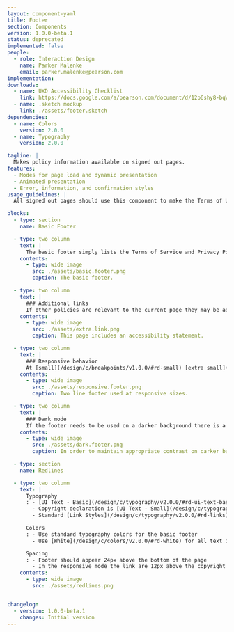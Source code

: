 ```yaml
---
layout: component-yaml
title: Footer
section: Components
version: 1.0.0-beta.1
status: deprecated
implemented: false
people:
  - role: Interaction Design
    name: Parker Malenke
    email: parker.malenke@pearson.com
implementation:
downloads:
  - name: UXD Accessibility Checklist
    link: https://docs.google.com/a/pearson.com/document/d/12b6shy8-bqWRkYoQKiQbAIqcepyHqgjGmulx3dsjghs/edit?usp=sharing
  - name: .sketch mockup
    link: ./assets/footer.sketch
dependencies:
  - name: Colors
    version: 2.0.0
  - name: Typography
    version: 2.0.0

tagline: |
  Makes policy information available on signed out pages.
features:
  - Modes for page load and dynamic presentation
  - Animated presentation
  - Error, information, and confirmation styles
usage_guidelines: |
  All signed out pages should use this component to make the Terms of Use, Privacy Policy, and other policies available to users.

blocks:
  - type: section
    name: Basic Footer

  - type: two column
    text: |
      The basic footer simply lists the Terms of Service and Privacy Policy links and then includes a copyright declaration.
    contents:
      - type: wide image
        src: ./assets/basic.footer.png
        caption: The basic footer.

  - type: two column
    text: |
      ### Additional links
      If other policies are relevant to the current page they may be added to the list after the default two.
    contents:
      - type: wide image
        src: ./assets/extra.link.png
        caption: This page includes an accessibility statement.

  - type: two column
    text: |
      ### Responsive behavior
      At [small](/design/c/breakpoints/v1.0.0/#rd-small) [extra small](/design/c/breakpoints/v1.0.0/#rd-extra-small) breakpoints the copyright declaration moves to it's own line.
    contents:
      - type: wide image
        src: ./assets/responsive.footer.png
        caption: Two line footer used at responsive sizes.

  - type: two column
    text: |
      ### Dark mode
      If the footer needs to be used on a darker background there is a version with all white text.
    contents:
      - type: wide image
        src: ./assets/dark.footer.png
        caption: In order to maintain appropriate contrast on darker backgrounds a version of the footer with white text is available.

  - type: section
    name: Redlines

  - type: two column
    text: |
      Typography
      : - [UI Text - Basic](/design/c/typography/v2.0.0/#rd-ui-text-basic) for all text at normal viewports
        - Copyright declaration is [UI Text - Small](/design/c/typography/v2.0.0/#rd-ui-text-small) for [Small](/design/c/breakpoints/v1.0.0/#rd-small) and [Extra Small](/design/c/breakpoints/v1.0.0/#rd-extra-small) breakpoints
        - Standard [Link Styles](/design/c/typography/v2.0.0/#rd-links)

      Colors
      : - Use standard typography colors for the basic footer
        - Use [White](/design/c/colors/v2.0.0/#rd-white) for all text in the dark mode

      Spacing
      : - Footer should appear 24px above the bottom of the page
        - In the responsive mode the link are 12px above the copyright declaration
    contents:
      - type: wide image
        src: ./assets/redlines.png


changelog:
  - version: 1.0.0-beta.1
    changes: Initial version
---
```

